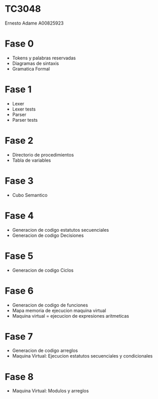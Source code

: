 # TC3048
Ernesto Adame 
A00825923

# Fase 0
- Tokens y palabras reservadas
- Diagramas de sintaxis
- Gramatica Formal

# Fase 1
- Lexer
- Lexer tests
- Parser
- Parser tests

# Fase 2
- Directorio de procedimientos
- Tabla de variables

# Fase 3
- Cubo Semantico

# Fase 4
- Generacion de codigo estatutos secuenciales
- Generacion de codigo Decisiones

# Fase 5
- Generacion de codigo Ciclos

# Fase 6
- Generacion de codigo de funciones
- Mapa memoria de ejecucion maquina virtual
- Maquina virtual = ejecucion de expresiones aritmeticas

# Fase 7
- Generacion de codigo arreglos
- Maquina Virtual: Ejecucion estatutos secuenciales y condicionales

# Fase 8
- Maquina Virtual: Modulos y arreglos

